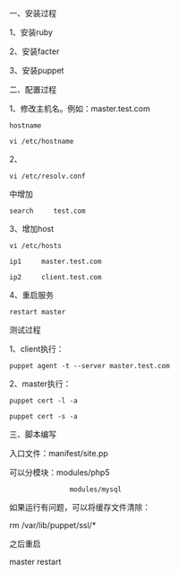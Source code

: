 一、安装过程

1、安装ruby

2、安装facter

3、安装puppet

二、配置过程

1、修改主机名。例如：master.test.com

`hostname`

`vi /etc/hostname`

2、

`vi /etc/resolv.conf`

中增加

`search     test.com`

3、增加host

`vi /etc/hosts`

`ip1     master.test.com`

`ip2     client.test.com`

4、重启服务

`restart master`

测试过程

1、client执行：

`puppet agent -t --server master.test.com`

2、master执行：

`puppet cert -l -a`

`puppet cert -s -a`

三、脚本编写

入口文件：manifest/site.pp

可以分模块：modules/php5

```
               modules/mysql
```

如果运行有问题，可以将缓存文件清除：

rm /var/lib/puppet/ssl/\*

之后重启

master restart

